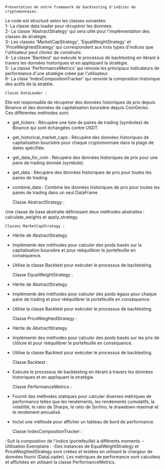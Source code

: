    Présentation de notre framework de backtesting d'indices de cryptomonnaies.

Le code est structuré selon les classes suivantes:<br>
1- La classe data loader pour récupérer les données.<br>
2- La classe 'AbstractStrategy' qui sera utile pour l'implémentation des classes de stratégie.<br>
3- Les classes 'MarketCapStrategy', 'EqualWeightStrategy' et 'PriceWeightedStrategy' qui correspondent aux trois types d'indices que l'utilisateur peut choisir de construire.<br>
4- La classe 'Backtest' qui exécute le processus de backtesting en itérant à travers les données historiques et en appliquant la stratégie.<br>
5- La classe 'PerformanceMetrics' qui renvoie les principaux indicateurs de performance d'une stratégie créee par l'utilisateur.<br>
6- La clase 'IndexCompositionTracker' qui renvoie la composition historique des actifs de la stratéie.<br>


    Classe DataLoader :
    
Elle est responsable de récupérer des données historiques de prix depuis Binance et des données de capitalisation boursière depuis CoinGecko.<br>
Ces différentes méthodes sont:<br>
- get_tickers : Récupère une liste de paires de trading (symboles) de Binance qui sont échangées contre USDT.<br>
- get_historical_market_caps : Récupère des données historiques de capitalisation boursière pour chaque cryptomonnaie dans la plage de dates spécifiée.<br>
- get_data_for_coin : Récupère des données historiques de prix pour une paire de trading donnée (symbole).<br>
- get_data : Récupère des données historiques de prix pour toutes les paires de trading.<br>
- combine_data : Combine les données historiques de prix pour toutes les paires de trading dans un seul DataFrame.<br>


    Classe AbstractStrategy :
    
Une classe de base abstraite définissant deux méthodes abstraites : calculate_weights et apply_strategy.


    Classes MarketCapStrategy :
    
- Hérite de AbstractStrategy.
- Implémente des méthodes pour calculer des poids basés sur la capitalisation boursière et pour rééquilibrer le portefeuille en conséquence.
- Utilise la classe Backtest pour exécuter le processus de backtesting.


    Classe EqualWeightStrategy :
  
- Hérite de AbstractStrategy.
- Implémente des méthodes pour calculer des poids égaux pour chaque paire de trading et pour rééquilibrer le portefeuille en conséquence.
- Utilise la classe Backtest pour exécuter le processus de backtesting.


    Classe PriceWeightedStrategy :
  
- Hérite de AbstractStrategy.
- Implémente des méthodes pour calculer des poids basés sur les prix de clôture et pour rééquilibrer le portefeuille en conséquence.
- Utilise la classe Backtest pour exécuter le processus de backtesting.


    Classe Backtest :
  
- Exécute le processus de backtesting en itérant à travers les données historiques et en appliquant la stratégie.


    Classe PerformanceMetrics :
  
- Fournit des méthodes statiques pour calculer diverses métriques de performance telles que les rendements, les rendements cumulatifs, la volatilité, le ratio de Sharpe, le ratio de Sortino, le drawdown maximal et le rendement annualisé.
- Inclut une méthode pour afficher un tableau de bord de performance.


    Classe IndexCompositionTracker :
  
-Suit la composition de l'indice (portefeuille) à différents moments.
-Utilisation Exemplaire :
-Des instances de EqualWeightStrategy et PriceWeightedStrategy sont créées et testées en utilisant le chargeur de données fourni (DataLoader).
Les métriques de performance sont calculées et affichées en utilisant la classe PerformanceMetrics.
